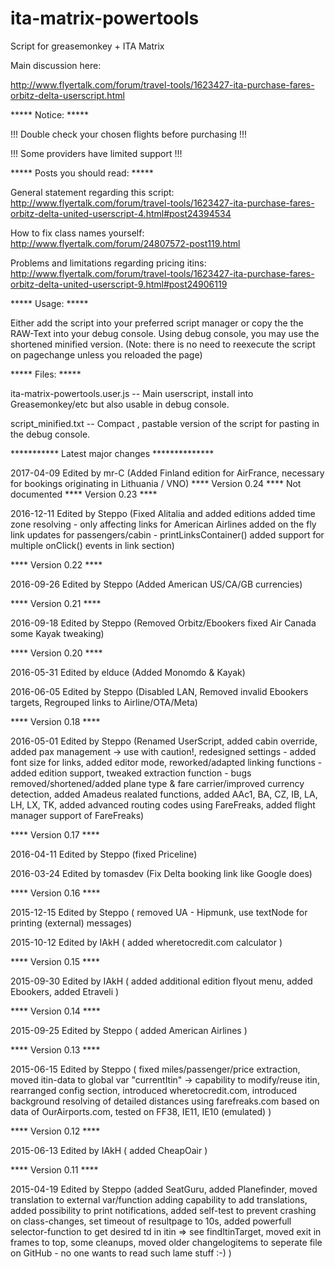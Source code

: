 ita-matrix-powertools
=====================
Script for greasemonkey + ITA Matrix

Main discussion here:

http://www.flyertalk.com/forum/travel-tools/1623427-ita-purchase-fares-orbitz-delta-userscript.html

***** Notice: *****

!!! Double check your chosen flights before purchasing !!!

!!! Some providers have limited support !!!

***** Posts you should read: *****

General statement regarding this script: http://www.flyertalk.com/forum/travel-tools/1623427-ita-purchase-fares-orbitz-delta-united-userscript-4.html#post24394534

How to fix class names yourself: http://www.flyertalk.com/forum/24807572-post119.html

Problems and limitations regarding pricing itins: http://www.flyertalk.com/forum/travel-tools/1623427-ita-purchase-fares-orbitz-delta-united-userscript-9.html#post24906119



***** Usage: *****

Either add the script into your preferred script manager or copy the the RAW-Text into your debug console.
Using debug console, you may use the shortened minified version.
(Note: there is no need to reexecute the script on pagechange unless you reloaded the page)

***** Files: *****

ita-matrix-powertools.user.js -- Main userscript, install into Greasemonkey/etc but also usable in debug console.

script_minified.txt --  Compact , pastable version of the script for pasting in the debug console.

*********** Latest major changes **************

2017-04-09 Edited by mr-C (Added Finland edition for AirFrance, necessary for bookings originating in Lithuania / VNO)
**** Version 0.24 ****
Not documented
**** Version 0.23 ****

2016-12-11 Edited by Steppo (Fixed Alitalia and added editions
                                added time zone resolving - only affecting links for American Airlines
                                added on the fly link updates for passengers/cabin - printLinksContainer()
                                added support for multiple onClick() events in link section)

**** Version 0.22 ****

2016-09-26 Edited by Steppo (Added American US/CA/GB currencies)

**** Version 0.21 ****

2016-09-18 Edited by Steppo (Removed Orbitz/Ebookers
                                fixed Air Canada
                                some Kayak tweaking)

**** Version 0.20 ****

2016-05-31 Edited by elduce (Added Monomdo & Kayak)

2016-06-05 Edited by Steppo (Disabled LAN, Removed invalid Ebookers targets, Regrouped links to Airline/OTA/Meta)

**** Version 0.18 ****

2016-05-01 Edited by Steppo (Renamed UserScript,
                                added cabin override,
                                added pax management -> use with caution!,
                                redesigned settings - added font size for links,
                                added editor mode,
                                reworked/adapted linking functions - added edition support,
                                tweaked extraction function - bugs removed/shortened/added plane type & fare carrier/improved currency detection,
                                added Amadeus realated functions,
                                added AAc1, BA, CZ, IB, LA, LH, LX, TK,
                                added advanced routing codes using FareFreaks,
                                added flight manager support of FareFreaks)

**** Version 0.17 ****

2016-04-11 Edited by Steppo (fixed Priceline)

2016-03-24 Edited by tomasdev (Fix Delta booking link like Google does)

**** Version 0.16 ****

2015-12-15 Edited by Steppo ( removed UA - Hipmunk,
                                use textNode for printing (external) messages)

2015-10-12 Edited by IAkH ( added wheretocredit.com calculator )

**** Version 0.15 ****

2015-09-30 Edited by IAkH ( added additional edition flyout menu,
                                added Ebookers, 
                                added Etraveli )

**** Version 0.14 ****

2015-09-25 Edited by Steppo ( added American Airlines )

**** Version 0.13 ****

2015-06-15 Edited by Steppo ( fixed miles/passenger/price extraction,
                                 moved itin-data to global var "currentItin" -> capability to modify/reuse itin,
                                 rearranged config section,
                                 introduced wheretocredit.com,
                                 introduced background resolving of detailed distances using farefreaks.com based on data of OurAirports.com,
                                 tested on FF38, IE11, IE10 (emulated)
                                 )

**** Version 0.12 ****

2015-06-13 Edited by IAkH ( added CheapOair )

**** Version 0.11 ****

2015-04-19 Edited by Steppo (added SeatGuru,
                                added Planefinder,
                                moved translation to external var/function adding capability to add translations,
                                added possibility to print notifications,
                                added self-test to prevent crashing on class-changes,
                                set timeout of resultpage to 10s,
                                added powerfull selector-function to get desired td in itin => see findItinTarget,
                                moved exit in frames to top,
                                some cleanups,
                                moved older changelogitems to seperate file on GitHub - no one wants to read such lame stuff :-) )
